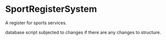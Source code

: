 # SportRegisterSystem
A register for sports services. 

database script subjected to changes if there are any changes to structure.
